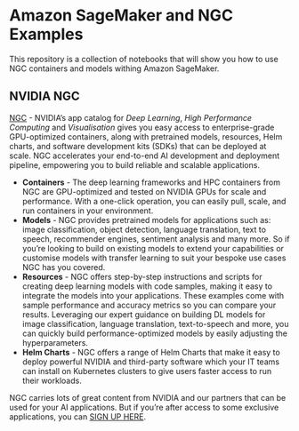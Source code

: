 # Amazon SageMaker and NGC Examples

This repository is a collection of notebooks that will show you how to use NGC containers and models withing Amazon SageMaker.

## NVIDIA NGC

[NGC](https://ngc.nvidia.com/catalog/all) - NVIDIA’s app catalog for _Deep Learning_, _High Performance Computing_ and _Visualisation_ gives you easy access to enterprise-grade GPU-optimized containers, along with pretrained models, resources, Helm charts, and software development kits (SDKs) that can be deployed at scale. NGC accelerates your end-to-end AI development and deployment pipeline, empowering you to build reliable and scalable applications. 

* **Containers** - The deep learning frameworks and HPC containers from NGC are GPU-optimized and tested on NVIDIA GPUs for scale and performance. With a one-click operation, you can easily pull, scale, and run containers in your environment. 
* **Models** - NGC provides pretrained models for applications such as: image classification, object detection, language translation, text to speech, recommender engines, sentiment analysis and many more. So if you’re looking to build on existing models to extend your capabilities or customise models with transfer learning to suit your bespoke use cases NGC has you covered. 
* **Resources** - NGC offers step-by-step instructions and scripts for creating deep learning models with code samples, making it easy to integrate the models into your applications. These examples come with sample performance and accuracy metrics so you can compare your results. Leveraging our expert guidance on building DL models for image classification, language translation, text-to-speech and more, you can quickly build performance-optimized models by easily adjusting the hyperparameters.
* **Helm Charts** - NGC offers a range of Helm Charts that make it easy to deploy powerful NVIDIA and third-party software which your IT teams can install on Kubernetes clusters to give users faster access to run their workloads.

NGC carries lots of great content from NVIDIA and our partners that can be used for your AI applications. But if you’re after access to some exclusive applications, you can [SIGN UP HERE](https://ngc.nvidia.com/signup). 

##

